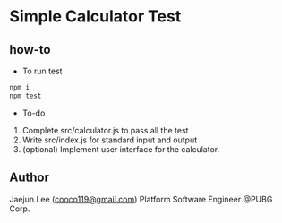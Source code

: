 # Simple Calculator Test

## how-to

* To run test
```js
npm i
npm test
```

* To-do
1. Complete src/calculator.js to pass all the test
2. Write src/index.js for standard input and output
3. (optional) Implement user interface for the calculator.


## Author
Jaejun Lee (cooco119@gmail.com)
Platform Software Engineer @PUBG Corp.